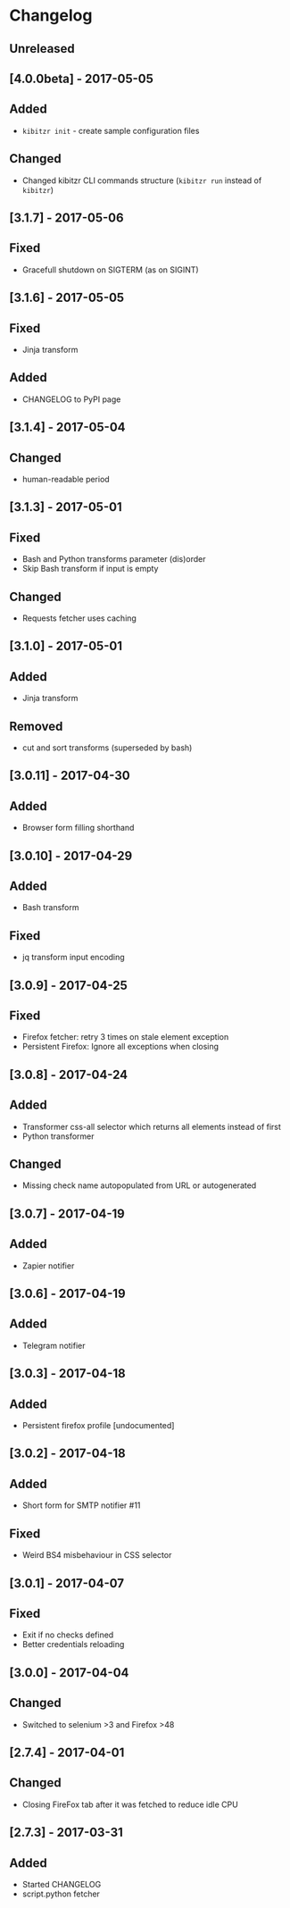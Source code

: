 # Changelog

## Unreleased

## [4.0.0beta] - 2017-05-05
## Added
- `kibitzr init` - create sample configuration files
## Changed
- Changed kibitzr CLI commands structure (`kibitzr run` instead of `kibitzr`)

## [3.1.7] - 2017-05-06
## Fixed
- Gracefull shutdown on SIGTERM (as on SIGINT)

## [3.1.6] - 2017-05-05
## Fixed
- Jinja transform
## Added
- CHANGELOG to PyPI page

## [3.1.4] - 2017-05-04
## Changed
- human-readable period

## [3.1.3] - 2017-05-01
## Fixed
- Bash and Python transforms parameter (dis)order
- Skip Bash transform if input is empty
## Changed
- Requests fetcher uses caching

## [3.1.0] - 2017-05-01
## Added
- Jinja transform
## Removed
- cut and sort transforms (superseded by bash)

## [3.0.11] - 2017-04-30
## Added
- Browser form filling shorthand

## [3.0.10] - 2017-04-29
## Added
- Bash transform
## Fixed
- jq transform input encoding

## [3.0.9] - 2017-04-25
## Fixed
- Firefox fetcher: retry 3 times on stale element exception
- Persistent Firefox: Ignore all exceptions when closing

## [3.0.8] - 2017-04-24
## Added
- Transformer css-all selector which returns all elements instead of first
- Python transformer
## Changed
- Missing check name autopopulated from URL or autogenerated

## [3.0.7] - 2017-04-19
## Added
- Zapier notifier

## [3.0.6] - 2017-04-19
## Added
- Telegram notifier

## [3.0.3] - 2017-04-18
## Added
- Persistent firefox profile [undocumented]

## [3.0.2] - 2017-04-18
## Added
- Short form for SMTP notifier #11
## Fixed
- Weird BS4 misbehaviour in CSS selector

## [3.0.1] - 2017-04-07
## Fixed
- Exit if no checks defined
- Better credentials reloading

## [3.0.0] - 2017-04-04
## Changed
- Switched to selenium >3 and Firefox >48

## [2.7.4] - 2017-04-01
## Changed
- Closing FireFox tab after it was fetched to reduce idle CPU

## [2.7.3] - 2017-03-31
## Added
- Started CHANGELOG
- script.python fetcher

